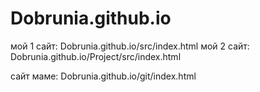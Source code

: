 # Dobrunia.github.io
мой 1 сайт: Dobrunia.github.io/src/index.html
мой 2 сайт: Dobrunia.github.io/Project/src/index.html

сайт маме: Dobrunia.github.io/git/index.html
